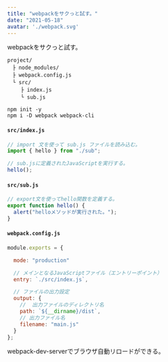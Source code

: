 ```yaml
---
title: "webpackをサクっと試す。"
date: "2021-05-18"
avatar: './webpack.svg'
---
```


webpackをサクっと試す。

```none
project/
　├ node_modules/
　├ webpack.config.js
　└ src/
　 　├ index.js
　 　└ sub.js
```

```npm
npm init -y
npm i -D webpack webpack-cli
```
#### **`src/index.js`**

```javascript
// import 文を使って sub.js ファイルを読み込む。
import { hello } from "./sub";

// sub.jsに定義されたJavaScriptを実行する。
hello();
```

#### **`src/sub.js`**
```javascript
// export文を使ってhello関数を定義する。
export function hello() {
  alert("helloメソッドが実行された。");
}
```

#### **`webpack.config.js`**
```javascript
module.exports = {

  mode: "production"

  // メインとなるJavaScriptファイル（エントリーポイント）
  entry: `./src/index.js`,

  // ファイルの出力設定
  output: {
    //  出力ファイルのディレクトリ名
    path: `${__dirname}/dist`,
    // 出力ファイル名
    filename: "main.js"
  }
};
```


webpack-dev-serverでブラウザ自動リロードができる。



